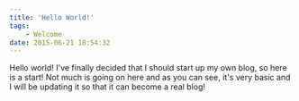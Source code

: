 ```yaml
---
title: 'Hello World!'
tags:
    - Welcome
date: 2015-06-21 18:54:32
---
```

Hello world! I've finally decided that I should start up my own blog, so here is a start! Not much is going on here and as you can see, it's very basic and I will be updating it so that it can become a real blog!